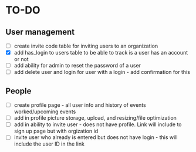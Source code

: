 # TO-DO

## User management
- [ ] create invite code table for inviting users to an organization
- [x] add has_login to users table to be able to track is a user has an account or not
- [ ] add ability for admin to reset the password of a user
- [ ] add delete user and login for user with a login - add confirmation for this

## People

- [ ] create profile page - all user info and history of events worked/upcoming events
- [ ] add in profile picture storage, upload, and resizing/file optimization
- [ ] add in ability to invite user - does not have profile. Link will include to sign up page but with orgization id
- [ ] invite user who already is entered but does not have login - this will include the user ID in the link
